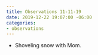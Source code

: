 ```yaml
---
title: Observations 11-11-19
date: 2019-12-22 19:07:00 -06:00
categories:
- observations
---
```


- Shoveling snow with Mom.
